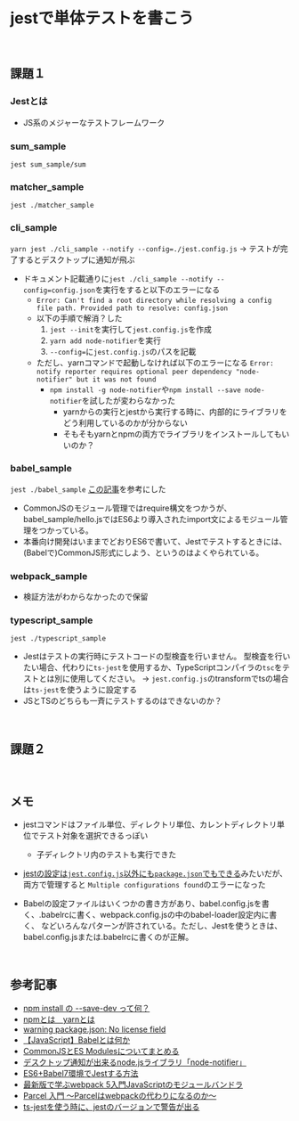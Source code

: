 # jestで単体テストを書こう

<br>

## 課題１

### Jestとは
- JS系のメジャーなテストフレームワーク

### sum_sample
`jest sum_sample/sum`

### matcher_sample
`jest ./matcher_sample`

### cli_sample
`yarn jest ./cli_sample --notify --config=./jest.config.js`
→ テストが完了するとデスクトップに通知が飛ぶ
- ドキュメント記載通りに`jest ./cli_sample --notify --config=config.json`を実行をすると以下のエラーになる
  - `Error: Can't find a root directory while resolving a config file path. Provided path to resolve: config.json`
  - 以下の手順で解消？した
    1. `jest --init`を実行して`jest.config.js`を作成
    2. `yarn add node-notifier`を実行
    3. `--config=`に`jest.config.js`のパスを記載
  - ただし、yarnコマンドで起動しなければ以下のエラーになる
  `Error: notify reporter requires optional peer dependency "node-notifier" but it was not found`
    - `npm install -g node-notifier`や`npm install --save node-notifier`を試したが変わらなかった
      - yarnからの実行とjestから実行する時に、内部的にライブラリをどう利用しているのかが分からない
      - そもそもyarnとnpmの両方でライブラリをインストールしてもいいのか？

### babel_sample
`jest ./babel_sample`
[この記事](https://qiita.com/riversun/items/6c30a0d0897194677a37)を参考にした
- CommonJSのモジュール管理ではrequire構文をつかうが、
babel_sample/hello.jsではES6より導入されたimport文によるモジュール管理をつかっている。
- 本番向け開発はいままでどおりES6で書いて、Jestでテストするときには、(Babelで)CommonJS形式にしよう、というのはよくやられている。

### webpack_sample
- 検証方法がわからなかったので保留

### typescript_sample
`jest ./typescript_sample`
- Jestはテストの実行時にテストコードの型検査を行いません。
型検査を行いたい場合、代わりに`ts-jest`を使用するか、TypeScriptコンパイラの`tsc`をテストとは別に使用してください。
→ `jest.config.js`のtransformでtsの場合は`ts-jest`を使うように設定する
- JSとTSのどちらも一斉にテストするのはできないのか？

<br>

## 課題２

<br>


## メモ
- jestコマンドはファイル単位、ディレクトリ単位、カレントディレクトリ単位でテスト対象を選択できるっぽい
  - 子ディレクトリ内のテストも実行できた

- [jestの設定は`jest.config.js`以外にも`package.json`でもできる](https://jestjs.io/ja/docs/configuration)みたいだが、両方で管理すると
`Multiple configurations found`のエラーになった
- Babelの設定ファイルはいくつかの書き方があり、babel.config.jsを書く、.babelrcに書く、webpack.config.jsの中のbabel-loader設定内に書く、
などいろんなパターンが許されている。ただし、Jestを使うときは、babel.config.jsまたは.babelrcに書くのが正解。

<br>

## 参考記事
- [npm install の --save-dev って何？](https://qiita.com/kohecchi/items/092fcbc490a249a2d05c)
- [npmとは　yarnとは](https://qiita.com/Hai-dozo/items/90b852ac29b79a7ea02b)
- [warning package.json: No license field](https://qiita.com/kozakura16/items/ebaf8ea58fc49dcbdd73)
- [【JavaScript】Babelとは何か](https://qiita.com/mzmz__02/items/e6fbe5e30cc3fd13788f)
- [CommonJSとES Modulesについてまとめる](https://zenn.dev/yodaka/articles/596f441acf1cf3)
- [デスクトップ通知が出来るnode.jsライブラリ「node-notifier」](https://co.bsnws.net/article/123)
- [ES6+Babel7環境でJestする方法](https://qiita.com/riversun/items/6c30a0d0897194677a37)
- [最新版で学ぶwebpack 5入門JavaScriptのモジュールバンドラ](https://ics.media/entry/12140/#webpack-general)
- [Parcel 入門 ～Parcelはwebpackの代わりになるのか～](https://qiita.com/soarflat/items/3e43368b2d767c730781)
- [ts-jestを使う時に、jestのバージョンで警告が出る](https://awesome-linus.com/2020/02/12/ts-jest-jest-version-warning/)
